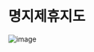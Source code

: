 # 명지제휴지도
![image](https://user-images.githubusercontent.com/76530562/195002051-d1023594-7ea6-4ff0-9c81-41ee7a5f8d25.png)
